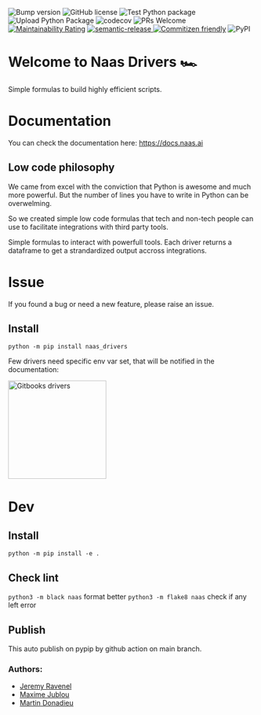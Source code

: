 ![Bump version](https://github.com/jupyter-naas/drivers/workflows/Bump%20version/badge.svg)
![GitHub license](https://img.shields.io/github/license/jupyter-naas/drivers)
![Test Python package](https://github.com/jupyter-naas/drivers/workflows/Test%20Python%20package/badge.svg)
![Upload Python Package](https://github.com/jupyter-naas/drivers/workflows/Upload%20Python%20Package/badge.svg)
![codecov](https://codecov.io/gh/jupyter-naas/drivers/branch/master/graph/badge.svg?token=IUF0AKYEB0)
![PRs Welcome](https://img.shields.io/badge/PRs-welcome-brightgreen.svg)
[![Maintainability Rating](https://sonarcloud.io/api/project_badges/measure?project=jupyter-naas_drivers&metric=sqale_rating)](https://sonarcloud.io/dashboard?id=jupyter-naas_naas)
<a href="#badge">
  <img alt="semantic-release" src="https://img.shields.io/badge/%20%20%F0%9F%93%A6%F0%9F%9A%80-semantic--release-e10079.svg">
</a>
<a href="http://commitizen.github.io/cz-cli/"><img alt="Commitizen friendly" src="https://img.shields.io/badge/commitizen-friendly-brightgreen.svg"></a>
![PyPI](https://img.shields.io/pypi/v/naas_drivers)

# Welcome to Naas Drivers 🏎

Simple formulas to build highly efficient scripts.

# Documentation

You can check the documentation here: https://docs.naas.ai

## Low code philosophy

We came from excel with the conviction that Python is awesome and much more powerful.
But the number of lines you have to write in Python can be overwelming. 

So we created simple low code formulas that tech and non-tech people can use to facilitate integrations with third party tools.

Simple formulas to interact with powerfull tools.
Each driver returns a dataframe to get a strandardized output accross integrations.

# Issue
If you found a bug or need a new feature, please raise an issue.

## Install

`python -m pip install naas_drivers`

Few drivers need specific env var set, that will be notified in the documentation:

<p>
  <a href="https://docs.naas.ai" title="Redirect to Documentation">
    <img width="200px" src="https://raw.githubusercontent.com/jupyter-naas/drivers/main/images/gitbook.svg" alt="Gitbooks drivers" />
  </a>
 </p>

# Dev

## Install 

`python -m pip install -e .`

## Check lint

`python3 -m black naas` format better
`python3 -m flake8 naas` check if any left error

## Publish

This auto publish on pypip by github action on main branch.

### Authors:
* [Jeremy Ravenel](https://github.com/jravenel)
* [Maxime Jublou](https://github.com/Dr0p42)
* [Martin Donadieu](https://github.com/riderx)
